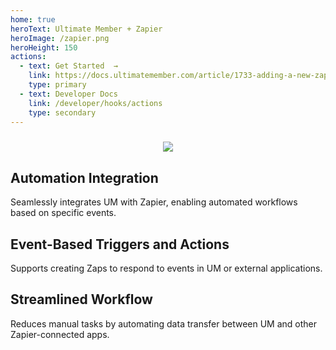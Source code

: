 ```yaml
---
home: true
heroText: Ultimate Member + Zapier
heroImage: /zapier.png
heroHeight: 150
actions:
  - text: Get Started  →
    link: https://docs.ultimatemember.com/article/1733-adding-a-new-zap
    type: primary
  - text: Developer Docs
    link: /developer/hooks/actions
    type: secondary
---
```


<div style="text-align:center;text-indent: 20px;padding-top:10px">
<img src="https://img.shields.io/badge/requires-Ultimate_Member_v2.8.3%2B-cccccc?style=social&logo=wordpress"/>
</div>
<div class="features">
  <div class="feature">
    <h2>Automation Integration</h2>
    <p>Seamlessly integrates UM with Zapier, enabling automated workflows based on specific events.</p>
  </div>
  <div class="feature">
    <h2>Event-Based Triggers and Actions</h2>
    <p>Supports creating Zaps to respond to events in UM or external applications.</p>
  </div>
  <div class="feature">
    <h2>Streamlined Workflow</h2>
    <p>Reduces manual tasks by automating data transfer between UM and other Zapier-connected apps.</p>
  </div>
</div>

